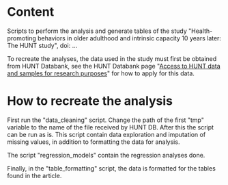 # Content
Scripts to perform the analysis and generate tables of the study "Health-promoting behaviors in older adulthood and intrinsic capacity 10 years later: The HUNT study", doi: ...

To recreate the analyses, the data used in the study must first be obtained from HUNT Databank, see the HUNT Databank page "[Access to HUNT data and samples for research purposes](https://www.ntnu.edu/hunt/data)" for how to apply for this data.

# How to recreate the analysis
First run the "data_cleaning" script. Change the path of the first "tmp" variable to the name of the file received by HUNT DB. After this the script can be run as is. This script contain data exploration and imputation of missing values, in addition to formatting the data for analysis.

The script "regression_models" contain the regression analyses done.

Finally, in the "table_formatting" script, the data is formatted for the tables found in the article.


